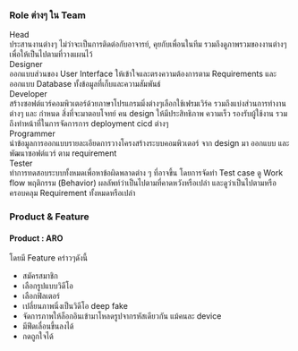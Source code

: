### Role ต่างๆ ใน Team
<dl>
<dt>Head</dt> <ds> ประสานงานต่างๆ ไม่ว่าจะเป็นการติดต่อกับอาจารย์, คุยกับเพื่อนในทีม รวมถึงดูภาพรวมของงานต่างๆเพื่อให้เป็นไปตามที่วางแผนไว้</ds>
  
<dt>Designer</dt> <ds> ออกแบบส่วนของ User Interface ให้เข้าใจและตรงความต้องการตาม Requirements และออกแบบ Database ทั้งข้อมูลที่เก็บและความสัมพันธ์ </ds>

<dt>Developer</dt> <ds> สร้างซอฟต์แวร์คอมพิวเตอร์ด้วยภาษาโปรแกรมมิ่งต่างๆเลือกใช้เฟรมเวิร์ค รวมถึงแบ่งส่วนการทำงานต่างๆ และ กำหนด สิ่งที่จะมาตอบโจทย์ คน design ให้มีประสิทธิภาพ ความเร็ว รองรับผู้ใช้งาน รวมถึงทำหน้าที่ในการจัดการการ deployment cicd ต่างๆ </ds>
<dt>Programmer</dt> <ds>  นำข้อมูลการออกแบบรายละเอียดการวางโครงสร้างระบบคอมพิวเตอร์ จาก design มา ออกแบบ และ พัฒนาซอฟต์แวร์ ตาม requirement </ds>
<dt>Tester</dt> <ds> ทำการทดสอบระบบทั้งหมดเพื่อหาข้อผิดพลาดต่าง ๆ ที่อาจขึ้น โดยการจัดทำ Test case ดู Work flow พฤติกรรม (Behavior) ผลลัพท์ว่าเป็นไปตามที่คาดหวังหรือเปล่า และดูว่าเป็นไปตามหรือครอบคลุม Requirement ทั้งหมดหรือเปล่า</ds>
</dl>

### Product & Feature
   
   #### Product : ARO
   โดยมี Feature คร่าวๆดังนี้

  - สมัครสมาชิก
  - เลือกรูปแบบวิดีโอ
  - เลือกฟิลเตอร์
  - เปลี่ยนภาพนิ่งเป็นวิดีโอ deep fake
  - จัดการภาพให้ล็อกอินเข้ามาโหลดรูปจากรหัสเดียวกัน แม้คนละ device 
  - มีฟีดเลื่อนขึ้นลงได้ 
  - กดถูกใจได้
